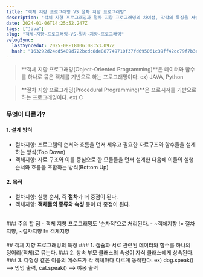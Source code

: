 ```yaml
---
title: "객체 지향 프로그래밍 VS 절차 지향 프로그래밍"
description: "객체 지향 프로그래밍과 절차 지향 프로그래밍의 차이점, 각각의 특징을 서술하였다."
date: 2024-01-06T14:25:52.247Z
tags: ["Java"]
slug: "객체-지향-프로그래밍-VS-절차-지향-프로그래밍"
velogSync:
  lastSyncedAt: 2025-08-18T06:08:53.097Z
  hash: "163292d24dd5489d722bcdc8de887749710f37fd695061c39ff42dc79f7b3ea0"
---
```


> **객체 지향 프로그래밍(Object-Oriented Programming)**은 데이터와 함수를 하나로 묶은 객체를 기반으로 하는 프로그래밍이다. ex) JAVA, Python

> **절차 지향 프로그래밍(Procedural Programming)**은 프로시저를 기반으로 하는 프로그래밍이다. ex) C


### 무엇이 다른가?
#### 1. 설계 방식
- 절차지향: 프로그램의 순서와 흐름을 먼저 세우고 필요한 자료구조와 함수들을 설계하는 방식(Top Down)
- 객체지향: 자료 구조와 이를 중심으로 한 모듈들을 먼저 설계한 다음에 이들의 실행 순서와 흐름을 조합하는 방식(Bottom Up)

#### 2. 목적
- 절차지향: 실행 순서, 즉 **절차**가 더 중점이 된다.
- 객체지향: **객체들의 종류와 속성** 등이 더 중점이 된다.
<br>
### 주의 할 점
- 객체 지향 프로그래밍도 '순차적'으로 처리된다.  
- ~객체지향 != 절차지향, ~절차지향 != 객체지향
<br>
<br>
## 객체 지향 프로그래밍의 특징
### 1. 캡슐화
서로 관련된 데이터와 함수를 하나의 덩어리(객체)로 묶는다.
### 2. 상속
부모 클래스의 속성이 자식 클래스에게 상속된다.
### 3. 다형성
같은 이름의 메소드가 각 객체마다 다르게 동작한다.
ex) dog.speak() --> 멍멍 출력, cat.speak() --> 야옹 출력